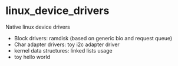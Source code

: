 # linux_device_drivers
Native linux device drivers
-	Block drivers:	ramdisk (based on generic bio and request queue)
-	Char adapter drivers: toy i2c adapter driver
-	kernel data structures: linked lists usage
-	toy hello world
